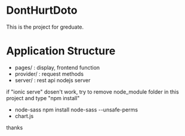 # DontHurtDoto

This is the project for greduate.

# Application Structure
- pages/ : display, frontend function
- provider/ : request methods
- server/ : rest api nodejs server

if "ionic serve" dosen't work, try to remove node_module folder in this project and type "npm install"

- node-sass npm install node-sass --unsafe-perms
- chart.js

thanks
